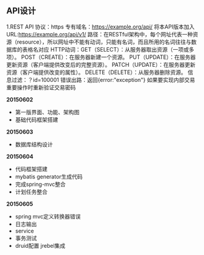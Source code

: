 ## API设计
1.REST API
    协议：https
    专有域名：https://example.org/api/
    将本API版本加入URL:https://example.org/api/v1/
    路径：在RESTful架构中，每个网址代表一种资源（resource），所以网址中不能有动词，只能有名词，而且所用的名词往往与数据库的表格名对应
    HTTP动词：GET（SELECT）：从服务器取出资源（一项或多项）。
           POST（CREATE）：在服务器新建一个资源。
           PUT（UPDATE）：在服务器更新资源（客户端提供改变后的完整资源）。
           PATCH（UPDATE）：在服务器更新资源（客户端提供改变的属性）。
           DELETE（DELETE）：从服务器删除资源。
    信息过滤：？id=100001
    错误出路：返回{error:"exception"}
    如果要实现内部交易重要操作时重新验证交易密码



**20150602**

* 第一版界面、功能、架构图
* 基础代码框架搭建

**20150603**

* 数据库结构设计

**20150604**

* 代码框架搭建
* mybatis generator生成代码
* 完成spring-mvc整合
* 计划任务整合

**20150605**
* spring mvc定义转换器错误
* 日志输出
* service
* 事务测试
* druid配置
jrebel集成

